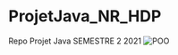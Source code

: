 # ProjetJava_NR_HDP
 Repo Projet Java SEMESTRE 2 2021
![POO](https://user-images.githubusercontent.com/73029436/138872856-2f87645f-701d-4f41-b3ec-cdad0ca35ad0.png)

